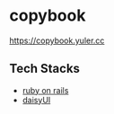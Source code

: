 # copybook

https://copybook.yuler.cc

## Tech Stacks

- [ruby on rails](https://rubyonrails.org/)
- [daisyUI](https://daisyui.com/)
